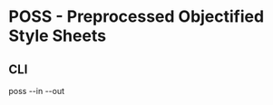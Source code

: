 # POSS - Preprocessed Objectified Style Sheets

## CLI


poss --in <poss-file> --out <output-css-file>
